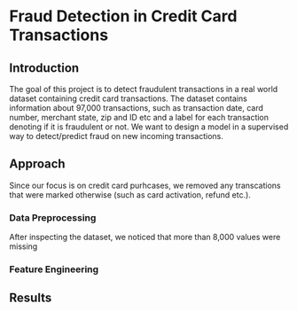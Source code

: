 # Fraud Detection in Credit Card Transactions
## Introduction
The goal of this project is to detect fraudulent transactions in a real world dataset containing credit card transactions. The dataset contains information about 97,000 transactions, such as transaction date, card number, merchant state, zip and ID etc and a label for each transaction denoting if it is fraudulent or not. We want to design a model in a supervised way to detect/predict fraud on new incoming transactions. 
## Approach
Since our focus is on credit card purhcases, we removed any transcations that were marked otherwise (such as card activation, refund etc.).
### Data Preprocessing
After inspecting the dataset, we noticed that more than 8,000 values were missing 
### Feature Engineering 
## Results
